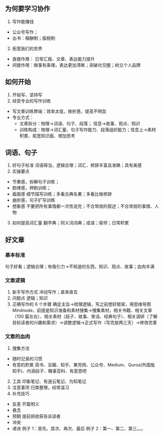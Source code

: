 ## 为何要学习协作

1. 写作能赚钱

- 公众号写作；
- 出书：稿酬制；版税制

2. 拓宽我们的世界

- 直接作用： 日常汇报、文章、表达能力提升
- 间接作用：做事有条理，表达更加清晰；突破社交圈；树立个人品牌

## 如何开始

1. 开始写、坚持写
2. 经受专业的写作训练

- 写文章训练弊端：效率太低，挫折感，提高不明显
- 专业方式：
  - 文章拆分：物理->词语、句子、段落； 信息->故事、观点、知识
  - 训练构成：物理->词汇量、句子写作能力、段落组织能力；信息上->素材积累、拓宽知识面、增加思考

## 词语、句子

1. 好句子标准
   词语得当，逻辑合理；词汇、修辞丰富且准确；具有美感
2. 实操要点

- 节奏感，拆解句子训练；
- 韵律感，押韵训练；
- 画面感
  细节描写训练；多看古典名著；多看比喻修辞
- 曲折感，句子扩写训练
- 想象感
  不要把所有事情都一次性说完；不合常规的叙述；不合常规的事情、人物

3. 如何提高词汇量
   翻字典；同义词词典；成语；偷师；日常积累

## 好文章

### 基本标准

句子好看；逻辑合理；有吸引力->不知道的东西，知识、观点、故事；血肉丰满

### 文章逻辑

1. 新手写作方式
   冲动写作；直来直去
2. 问题点
   逻辑；知识
3. 正确写作的 6 个步骤
   确定主旨->梳理逻辑，写之前想好框架，用思维导图 Mindnode，前提是知识准备和素材搜集->搜集素材，相关书籍、相关文章（100 篇左右）、相关素材（段子、故事、笑话、经典句子）、相关调研（了解目标读者的兴趣和需求）->调整逻辑->正式写作（写完放两三天）->修改完善

### 文章的血肉

1. 搜集方法

- 随时记录的习惯
- 有意的积累
  简书、豆瓣、知乎、果壳网、公众号、Medium、Quroa(外国版知乎)、内涵段子、糗事百科、有意思吧

2. 工具
   印象笔记、有道云笔记、为知笔记
3. 注意事项
   归类整理，经常温习
4. 补充技巧

- 反差
  开篇明义
- 悬念
- 预期
  提前把收获告诉读者
- 冲突
- 递进
  例子 1：首先、其次、再次、最后
  例子 2：第一、第二、第三。。。
